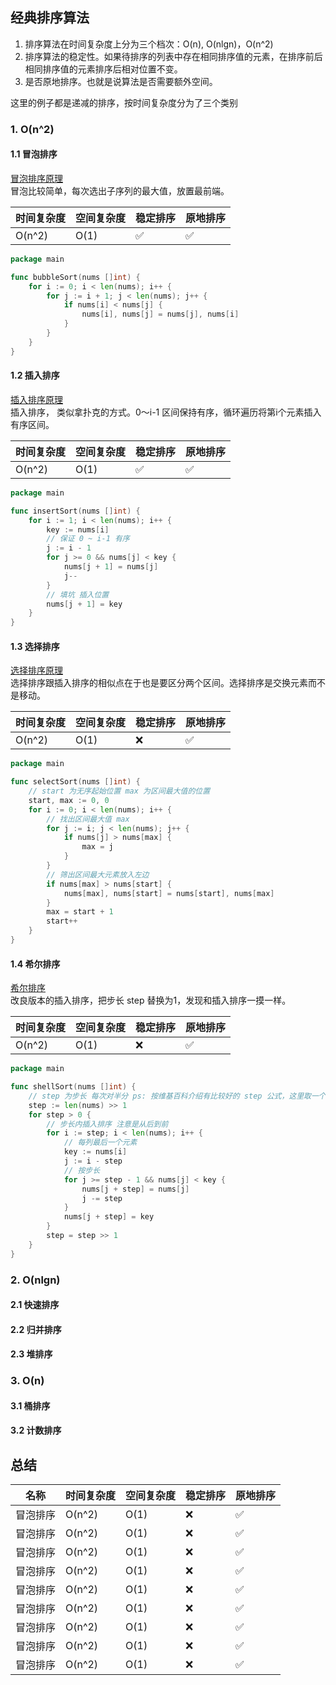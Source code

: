 ## 经典排序算法
1. 排序算法在时间复杂度上分为三个档次：O(n), O(nlgn)，O(n^2)
2. 排序算法的稳定性。如果待排序的列表中存在相同排序值的元素，在排序前后相同排序值的元素排序后相对位置不变。
3. 是否原地排序。也就是说算法是否需要额外空间。

这里的例子都是递减的排序，按时间复杂度分为了三个类别

### 1. O(n^2)
#### 1.1 冒泡排序
[冒泡排序原理](https://zh.wikipedia.org/wiki/%E5%86%92%E6%B3%A1%E6%8E%92%E5%BA%8F)  
冒泡比较简单，每次选出子序列的最大值，放置最前端。  

时间复杂度 | 空间复杂度 | 稳定排序 | 原地排序 
---  | --- | --- | ---
O(n^2) | O(1) | ✅ | ✅ 

```go
package main

func bubbleSort(nums []int) {
    for i := 0; i < len(nums); i++ {
        for j := i + 1; j < len(nums); j++ {
            if nums[i] < nums[j] {
                nums[i], nums[j] = nums[j], nums[i]
            }
        }
    }
}
```

#### 1.2 插入排序
[插入排序原理](https://zh.wikipedia.org/wiki/%E6%8F%92%E5%85%A5%E6%8E%92%E5%BA%8F)  
插入排序， 类似拿扑克的方式。0～i-1 区间保持有序，循环遍历将第i个元素插入有序区间。

时间复杂度 | 空间复杂度 | 稳定排序 | 原地排序 
---  | --- | --- | ---
O(n^2) | O(1) | ✅ | ✅ 

```go
package main

func insertSort(nums []int) {
    for i := 1; i < len(nums); i++ {
        key := nums[i]
        // 保证 0 ~ i-1 有序
        j := i - 1
        for j >= 0 && nums[j] < key {
            nums[j + 1] = nums[j]
            j--
        } 
        // 填坑 插入位置
        nums[j + 1] = key
    }
}
```

#### 1.3 选择排序
[选择排序原理](https://zh.wikipedia.org/wiki/%E9%80%89%E6%8B%A9%E6%8E%92%E5%BA%8F)  
选择排序跟插入排序的相似点在于也是要区分两个区间。选择排序是交换元素而不是移动。

时间复杂度 | 空间复杂度 | 稳定排序 | 原地排序 
---  | --- | --- | ---
O(n^2) | O(1) | ❌ | ✅ 

```go
package main

func selectSort(nums []int) {
    // start 为无序起始位置 max 为区间最大值的位置
    start, max := 0, 0
    for i := 0; i < len(nums); i++ {
        // 找出区间最大值 max
        for j := i; j < len(nums); j++ {
            if nums[j] > nums[max] {
                max = j
            }
        }
        // 筛出区间最大元素放入左边
        if nums[max] > nums[start] {
            nums[max], nums[start] = nums[start], nums[max]
        }
        max = start + 1
        start++
    }
}
```

#### 1.4 希尔排序
[希尔排序](https://zh.wikipedia.org/wiki/%E5%B8%8C%E5%B0%94%E6%8E%92%E5%BA%8F)  
改良版本的插入排序，把步长 step 替换为1，发现和插入排序一摸一样。

时间复杂度 | 空间复杂度 | 稳定排序 | 原地排序 
---  | --- | --- | ---
O(n^2) | O(1) | ❌ | ✅ 

```go
package main

func shellSort(nums []int) {
    // step 为步长 每次对半分 ps: 按维基百科介绍有比较好的 step 公式，这里取一个比较简单的规则
    step := len(nums) >> 1
    for step > 0 {
        // 步长内插入排序 注意是从后到前
        for i := step; i < len(nums); i++ {
            // 每列最后一个元素
            key := nums[i]
            j := i - step
            // 按步长
            for j >= step - 1 && nums[j] < key {
                nums[j + step] = nums[j]
                j -= step
            }
            nums[j + step] = key
        }
        step = step >> 1
    }
}

```

### 2. O(nlgn)
#### 2.1 快速排序

#### 2.2 归并排序

#### 2.3 堆排序

### 3. O(n)
#### 3.1 桶排序

#### 3.2 计数排序

## 总结
名称 | 时间复杂度 | 空间复杂度 | 稳定排序 | 原地排序 
--- | ---  | --- | --- | ---
冒泡排序 | O(n^2) | O(1) | ❌ | ✅ 
冒泡排序 | O(n^2) | O(1) | ❌ | ✅ 
冒泡排序 | O(n^2) | O(1) | ❌ | ✅ 
冒泡排序 | O(n^2) | O(1) | ❌ | ✅ 
冒泡排序 | O(n^2) | O(1) | ❌ | ✅ 
冒泡排序 | O(n^2) | O(1) | ❌ | ✅ 
冒泡排序 | O(n^2) | O(1) | ❌ | ✅ 
冒泡排序 | O(n^2) | O(1) | ❌ | ✅ 
冒泡排序 | O(n^2) | O(1) | ❌ | ✅ 